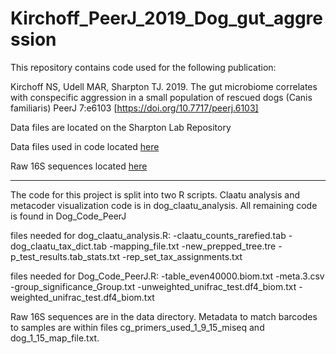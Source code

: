 # Kirchoff_PeerJ_2019_Dog_gut_aggression

This repository contains code used for the following publication:

Kirchoff NS, Udell MAR, Sharpton TJ. 2019. The gut microbiome correlates with conspecific aggression in a small population of rescued dogs (Canis familiaris) PeerJ 7:e6103 [https://doi.org/10.7717/peerj.6103] 

Data files are located on the Sharpton Lab Repository

Data files used in code located [here](http://files.cqls.oregonstate.edu/Sharpton_Lab/Papers/Kirchoff_PeerJ_2018/data/raw_16S/)

Raw 16S sequences located [here](http://files.cqls.oregonstate.edu/Sharpton_Lab/Papers/Kirchoff_PeerJ_2018/data/)

-----------------------------------------------------------------------

The code for this project is split into two R scripts. Claatu analysis and metacoder visualization code is in dog_claatu_analysis. All remaining code is found in Dog_Code_PeerJ

files needed for dog_claatu_analysis.R:
	-claatu_counts_rarefied.tab
	-dog_claatu_tax_dict.tab
	-mapping_file.txt
	-new_prepped_tree.tre
	-p_test_results.tab_stats.txt
	-rep_set_tax_assignments.txt

files needed for Dog_Code_PeerJ.R:
	-table_even40000.biom.txt
	-meta.3.csv
	-group_significance_Group.txt
	-unweighted_unifrac_test.df4_biom.txt
	-weighted_unifrac_test.df4_biom.txt

Raw 16S sequences are in the data directory. Metadata to match barcodes to samples are within files cg_primers_used_1_9_15_miseq and dog_1_15_map_file.txt.

